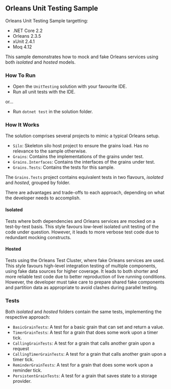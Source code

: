 ## Orleans Unit Testing Sample

Orleans Unit Testing Sample targetting:

* .NET Core 2.2
* Orleans 2.3.5
* xUnit 2.4.1
* Moq 4.12

This sample demonstrates how to mock and fake Orleans services using both *isolated* and *hosted* models.

### How To Run

* Open the `UnitTesting` solution with your favourite IDE.
* Run all unit tests with the IDE.

or...

* Run `dotnet test` in the solution folder.

### How It Works

The solution comprises several projects to mimic a typical Orleans setup.

* `Silo`: Skeleton silo host project to ensure the grains load. Has no relevance to the sample otherwise.
* `Grains`: Contains the implementations of the grains under test.
* `Grains.Interfaces`: Contains the interfaces of the grains under test.
* `Grains.Tests`: Contains the tests for this sample.

The `Grains.Tests` project contains equivalent tests in two flavours, *isolated* and *hosted*, grouped by folder.

There are advantages and trade-offs to each approach, depending on what the developer needs to accomplish.

#### Isolated

Tests where both dependencies and Orleans services are mocked on a test-by-test basis.
This style favours low-level isolated unit testing of the code under question.
However, it leads to more verbose test code due to redundant mocking constructs.

#### Hosted

Tests using the Orleans Test Cluster, where fake Orleans services are used.
This style favours high-level integration testing of multiple components, using fake data sources for higher coverage.
It leads to both shorter and more reliable test code due to better reproduction of live running conditions.
However, the developer must take care to prepare shared fake components and partition data as appropriate to avoid clashes during parallel testing.

### Tests

Both *isolated* and *hosted* folders contain the same tests, implementing the respective approach:

* `BasicGrainTests`: A test for a basic grain that can set and return a value.
* `TimerGrainTests`: A test for a grain that does some work upon a timer tick.
* `CallingGrainTests`: A test for a grain that calls another grain upon a request
* `CallingTimerGrainTests`: A test for a grain that calls another grain upon a timer tick.
* `ReminderGrainTests`: A test for a grain that does some work upon a reminder tick.
* `PersistentGrainTests`: A test for a grain that saves state to a storage provider.
